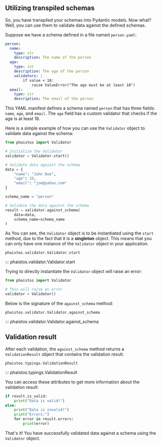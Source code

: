 ## Utilizing transpiled schemas

So, you have transpiled your schemas into Pydantic models. Now what? Well, you can use them to validate data against the defined schemas.

Suppose we have a schema defined in a file named `person.yaml`:

```yaml
person:
  name:
    type: str
    description: The name of the person
  age:
    type: int
    description: The age of the person
    validators: |
        if value < 18:
            raise ValueError("The age must be at least 18")
  email:
    type: str
    description: The email of the person
```

This YAML manifest defines a schema named `person` that has three fields: `name`, `age`, and `email`. The `age` field has a custom validator that checks if the age is at least 18.

Here is a simple example of how you can use the `Validator` object to validate data against the schema:

```python
from phaistos import Validator

# Initialize the Validator
validator = Validator.start()

# Validate data against the schema
data = {
    "name": "John Doe",
    "age": 30,
    "email": "joe@yahoo.com"
}

schema_name = "person"

# Validate the data against the schema
result = validator.against_schema(
    data=data,
    schema_name=schema_name
)
```

As You can see, the `Validator` object is to be instantiated using the `start` method, due to the fact that it is a **singleton** object. This means that you can only have one instance of the `Validator` object in your application.

`phaistos.validator.Validator.start`

::: phaistos.validator.Validator.start

Trying to directly instantiate the `Validator` object will raise an error:

```python
from phaistos import Validator

# This will raise an error
validator = Validator()
```

Below is the signature of the `against_schema` method:

`phaistos.validator.Validator.against_schema`

::: phaistos.validator.Validator.against_schema

## Validation result

After each validation, the `against_schema` method returns a `ValidationResult` object that contains the validation result.

`phaistos.typings.ValidationResult`

::: phaistos.typings.ValidationResult

You can access these attributes to get more information about the validation result:

```python
if result.is_valid:
    print("Data is valid!")
else:
    print("Data is invalid!")
    print("Errors:")
    for error in result.errors:
        print(error)
```

That's it! You have successfully validated data against a schema using the `Validator` object.
